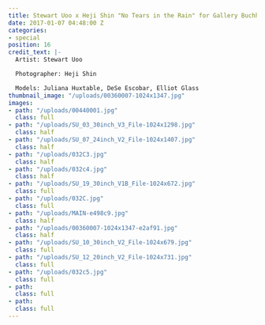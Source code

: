 ```yaml
---
title: Stewart Uoo x Heji Shin "No Tears in the Rain" for Gallery Buchholz Berlin
date: 2017-01-07 04:48:00 Z
categories:
- special
position: 16
credit_text: |-
  Artist: Stewart Uoo

  Photographer: Heji Shin

  Models: Juliana Huxtable, DeSe Escobar, Elliot Glass
thumbnail_image: "/uploads/00360007-1024x1347.jpg"
images:
- path: "/uploads/00440001.jpg"
  class: full
- path: "/uploads/SU_03_30inch_V3_File-1024x1298.jpg"
  class: half
- path: "/uploads/SU_07_24inch_V2_File-1024x1407.jpg"
  class: half
- path: "/uploads/032C3.jpg"
  class: half
- path: "/uploads/032c4.jpg"
  class: half
- path: "/uploads/SU_19_30inch_V1B_File-1024x672.jpg"
  class: full
- path: "/uploads/032C.jpg"
  class: full
- path: "/uploads/MAIN-e498c9.jpg"
  class: half
- path: "/uploads/00360007-1024x1347-e2af91.jpg"
  class: half
- path: "/uploads/SU_10_30inch_V2_File-1024x679.jpg"
  class: full
- path: "/uploads/SU_12_20inch_V2_File-1024x731.jpg"
  class: full
- path: "/uploads/032c5.jpg"
  class: full
- path: 
  class: full
- path: 
  class: full
---
```


